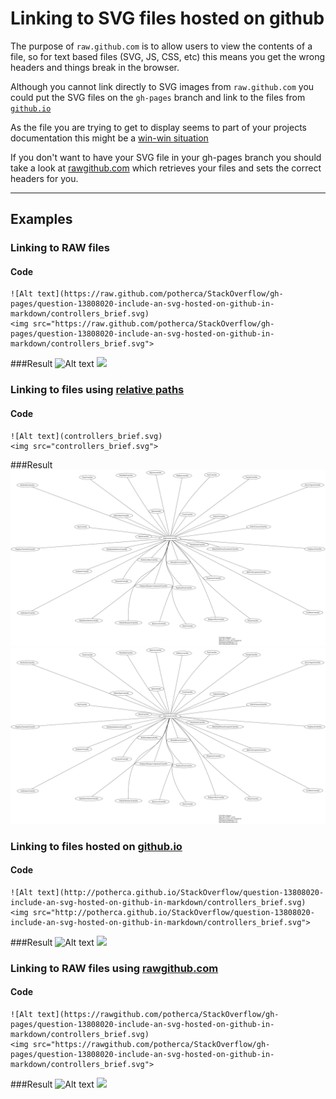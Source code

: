 # Linking to SVG files hosted on github

The purpose of `raw.github.com` is to allow users to view the contents of a 
file, so for text based files (SVG, JS, CSS, etc) this means you get the wrong 
headers and things break in the browser.

Although you cannot link directly to SVG images from `raw.github.com` you could 
put the SVG files on the `gh-pages` branch and link to the files from [`github.io`][1]

As the file you are trying to get to display seems to part of your projects 
documentation this might be a [win-win situation][2]

If you don't want to have your SVG file in your gh-pages branch you should take a 
look at [rawgithub.com][3] which retrieves your files and 
sets the correct headers for you.

---
## Examples
### Linking to RAW files
#### Code
    ![Alt text](https://raw.github.com/potherca/StackOverflow/gh-pages/question-13808020-include-an-svg-hosted-on-github-in-markdown/controllers_brief.svg)
    <img src="https://raw.github.com/potherca/StackOverflow/gh-pages/question-13808020-include-an-svg-hosted-on-github-in-markdown/controllers_brief.svg">

###Result
![Alt text](https://raw.github.com/potherca/StackOverflow/gh-pages/question-13808020-include-an-svg-hosted-on-github-in-markdown/controllers_brief.svg)
<img src="https://raw.github.com/potherca/StackOverflow/gh-pages/question-13808020-include-an-svg-hosted-on-github-in-markdown/controllers_brief.svg">

### Linking to files using [relative paths](https://help.github.com/articles/relative-links-in-readmes)
#### Code

    ![Alt text](controllers_brief.svg)
    <img src="controllers_brief.svg">

###Result
![Alt text](controllers_brief.svg)
<img src="controllers_brief.svg">


### Linking to files hosted on [github.io][1]
#### Code

    ![Alt text](http://potherca.github.io/StackOverflow/question-13808020-include-an-svg-hosted-on-github-in-markdown/controllers_brief.svg)
    <img src="http://potherca.github.io/StackOverflow/question-13808020-include-an-svg-hosted-on-github-in-markdown/controllers_brief.svg">

###Result
![Alt text](http://potherca.github.io/StackOverflow/question-13808020-include-an-svg-hosted-on-github-in-markdown/controllers_brief.svg)
<img src="http://potherca.github.io/StackOverflow/question-13808020-include-an-svg-hosted-on-github-in-markdown/controllers_brief.svg">

### Linking to RAW files using [rawgithub.com][3]
#### Code
    ![Alt text](https://rawgithub.com/potherca/StackOverflow/gh-pages/question-13808020-include-an-svg-hosted-on-github-in-markdown/controllers_brief.svg)
    <img src="https://rawgithub.com/potherca/StackOverflow/gh-pages/question-13808020-include-an-svg-hosted-on-github-in-markdown/controllers_brief.svg">

###Result
![Alt text](https://rawgithub.com/potherca/StackOverflow/gh-pages/question-13808020-include-an-svg-hosted-on-github-in-markdown/controllers_brief.svg)
<img src="https://rawgithub.com/potherca/StackOverflow/gh-pages/question-13808020-include-an-svg-hosted-on-github-in-markdown/controllers_brief.svg">


[1]: http://github.io
[2]: http://en.wikipedia.org/wiki/Win-win
[3]: https://rawgithub.com/
